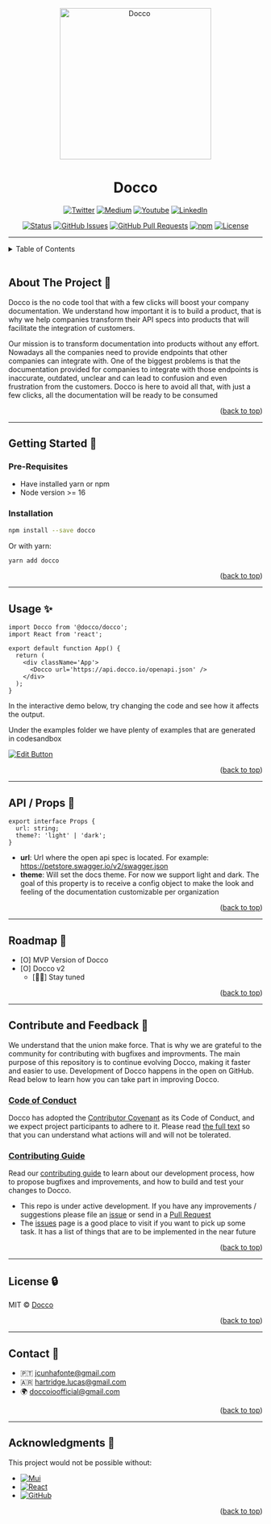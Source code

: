 <!-- Back to the toop --->
<a name="readme-top"></a>

<p align="center">
 <img src="https://avatars.githubusercontent.com/u/115881080?s=400&u=d3a86c9770bb0171f2db7e5393a820de88e3eb3a&v=4" height="300px" width: 50% alt="Docco"></a>
</p>

<h1 align="center">Docco</h1>

<div align="center">

  [![Twitter][Twitter]][Twitter-url]
  [![Medium][Medium]][Medium-url]
  [![Youtube][Youtube]][Youtube-url]
  [![LinkedIn][LinkedIn]][LinkedIn-url]

  [![Status][Status]]()
  [![GitHub Issues][GitHub-issues]][GitHub-issues-url]
  [![GitHub Pull Requests][GitHub-pr]][Github-pr-url]
  [![npm][npm]][npm-url]
  [![License][License]][License-url]

</div>

---


<!-- TABLE OF CONTENTS -->
<details>
  <summary>Table of Contents</summary>
  <ol>
    <li>
      <a href="#about-the-project">About The Project</a>
    </li>
    <li>
      <a href="#getting-started">Getting Started</a>
      <ul>
        <li><a href="#pre-requisites">Pre Requisites</a></li>
        <li><a href="#installation">Installation</a></li>
      </ul>
    </li>
    <li><a href="#usage">Usage</a></li>
    <li><a href="#api-props">API and props</a></li>
    <li><a href="#roadmap">Roadmap</a></li>
    <li><a href="#contribute">Contribute</a></li>
    <li><a href="#license">License</a></li>
    <li><a href="#contact">Contact</a></li>
    <li><a href="#acknowledgements">Acknowledgements</a></li>
  </ol>
</details>

</br>

<!-- ABOUT THE PROJECT -->
## About The Project 📝

Docco is the no code tool that with a few clicks will boost your company documentation. We understand how important it is to build a product, that is why we help companies transform their API specs into products that will facilitate the integration of customers.

Our mission is to transform documentation into products without any effort. Nowadays all the companies need to provide endpoints that other companies can integrate with. One of the biggest problems is that the documentation provided for companies to integrate with those endpoints is inaccurate, outdated, unclear and can lead to confusion and even frustration from the customers. Docco is here to avoid all that, with just a few clicks, all the documentation will be ready to be consumed

<p align="right">(<a href="#readme-top">back to top</a>)</p>

---
<!-- GETTING STARTED -->
## Getting Started 🚀

<!-- PRE--REQUISITES -->
### Pre-Requisites <a name = "pre-requisites"></a>

* Have installed yarn or npm
* Node version >= 16

<!-- INSTALLATION -->
### Installation <a name = "installation"></a>

```bash
npm install --save docco
```

Or with yarn:

```bash
yarn add docco
```

<p align="right">(<a href="#readme-top">back to top</a>)</p>

---

<!-- USAGE -->
## Usage ✨ <a name = "usage"></a>

```tsx
import Docco from '@docco/docco';
import React from 'react';

export default function App() {
  return (
    <div className='App'>
      <Docco url='https://api.docco.io/openapi.json' />
    </div>
  );
}

```

In the interactive demo below, try changing the code and see how it affects the output.

Under the examples folder we have plenty of examples that are generated in codesandbox

[![Edit Button](https://codesandbox.io/static/img/play-codesandbox.svg)](https://codesandbox.io/s/docco-docco-react-wwl68t)


<p align="right">(<a href="#readme-top">back to top</a>)</p>

---
<!-- API AND PROPS -->
## API / Props 🧪 <a name = "api-props"></a>

```tsx
export interface Props {
  url: string;
  theme?: 'light' | 'dark';
}

```
- **url**: Url where the open api spec is located. For example: https://petstore.swagger.io/v2/swagger.json
- **theme**: Will set the docs theme. For now we support light and dark. The goal of this property is to receive a config object to make the look and feeling of the documentation customizable per organization

<p align="right">(<a href="#readme-top">back to top</a>)</p>

---
<!-- ROADMAP -->
## Roadmap 📍 <a name = "roadmap"></a>

- [O] MVP Version of Docco
- [O] Docco v2
  - [🤫😶] Stay tuned

<p align="right">(<a href="#readme-top">back to top</a>)</p>

---
<!-- CONTRIBUTE AND FEEDBACK -->
## Contribute and Feedback 🤝 <a name = "contribute"></a>

We understand that the union make force. That is why we are grateful to the community for contributing with bugfixes and improvments. The main purpose of this repository is to continue evolving Docco, making it faster and easier to use. Development of Docco happens in the open on GitHub. Read below to learn how you can take part in improving Docco.

### [Code of Conduct](./CODE_OF_CONDUCT.md)

Docco has adopted the [Contributor Covenant](https://www.contributor-covenant.org/) as its Code of Conduct, and we expect project participants to adhere to it.
Please read [the full text](./CODE_OF_CONDUCT.md) so that you can understand what actions will and will not be tolerated.

### [Contributing Guide](./CONTRIBUTING.md)

Read our [contributing guide](./CONTRIBUTING.md) to learn about our development process, how to propose bugfixes and improvements, and how to build and test your changes to Docco.

- This repo is under active development. If you have any improvements / suggestions please file an [issue](https://github.com/doccoio/docco-mono/issues/new/choose) or send in a [Pull Request](https://github.com/doccoio/docco-mono/pulls)
- The [issues](https://github.com/doccoio/docco-mono/issues/new/choose) page is a good place to visit if you want to pick up some task. It has a list of things that are to be implemented in the near future

<p align="right">(<a href="#readme-top">back to top</a>)</p>

---
<!-- LICENSE -->
## License 🔒

MIT © [Docco](https://github.com/doccoio)

<p align="right">(<a href="#readme-top">back to top</a>)</p>

---
<!-- Contact -->
## Contact 👻

- 🇵🇹 jcunhafonte@gmail.com
- 🇦🇷 hartridge.lucas@gmail.com
- 🌍 doccoioofficial@gmail.com

<p align="right">(<a href="#readme-top">back to top</a>)</p>

---
<!-- ACKNOWLEDGMENTS -->
## Acknowledgments 🙏

This project would not be possible without:

* [![Mui][Mui]][Mui-url]
* [![React][React.js]][React-url]
* [![GitHub][GitHub]][GitHub-url]


<p align="right">(<a href="#readme-top">back to top</a>)</p>

<!-- MARKDOWN LINKS & IMAGES -->
<!-- https://www.markdownguide.org/basic-syntax/#reference-style-links -->

[Twitter]: https://img.shields.io/badge/Twitter-1DA1F2?style=for-the-badge&logo=twitter&logoColor=white
[Twitter-url]: https://twitter.com/docco_io
[Medium]: https://img.shields.io/badge/Medium-12100E?style=for-the-badge&logo=medium&logoColor=white
[Medium-url]: https://medium.com/@doccoio/
[Youtube]: https://img.shields.io/badge/YouTube-FF0000?style=for-the-badge&logo=youtube&logoColor=white
[Youtube-url]: https://www.youtube.com/channel/UC0HesLLbsKAIYzOk8WRC5QQ
[LinkedIn]: https://img.shields.io/badge/LinkedIn-0077B5?style=for-the-badge&logo=linkedin&logoColor=white
[LinkedIn-url]: https://www.linkedin.com/company/doccoio
[Status]: https://img.shields.io/badge/status-active-success.svg
[GitHub-issues]: https://img.shields.io/github/issues/doccoio/docco
[Github-issues-url]: https://github.com/doccoio/docco/issues
[Github-pr]: https://img.shields.io/github/issues-pr/doccoio/docco
[Github-pr-url]: https://github.com/doccoio/docco/pulls
[npm]: https://img.shields.io/badge/package-npm-green.svg
[npm-url]: https://www.npmjs.com/package/docco
[License]: https://img.shields.io/badge/license-MIT-green.svg
[License-url]: https://opensource.org/licenses/MIT
[Mui]: https://img.shields.io/badge/MUI-000000?style=for-the-badge&logo=mui&logoColor=white&
[Mui-url]: https://github.com/mui/material-ui
[React.js]: https://img.shields.io/badge/React-20232A?style=for-the-badge&logo=react&logoColor=61DAFB
[React-url]: https://reactjs.org/
[Github]: https://img.shields.io/badge/github-%23121011.svg?style=for-the-badge&logo=github&logoColor=white
[Github-url]: https://github.com/